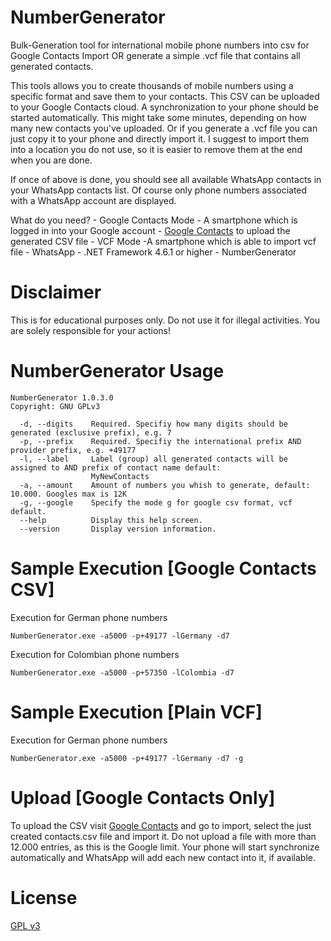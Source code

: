 # NumberGenerator
Bulk-Generation tool for international mobile phone numbers into csv for Google Contacts Import OR generate a simple .vcf file that contains all generated contacts.

This tools allows you to create thousands of mobile numbers using a specific format and save them to your contacts. 
This CSV can be uploaded to your Google Contacts cloud. A synchronization to your phone should be started automatically. This might take some minutes, depending on how many new contacts you've uploaded. 
Or if you generate a .vcf file you can just copy it to your phone and directly import it. I suggest to import them into a location you do not use, so it is
easier to remove them at the end when you are done.

If once of above is done, you should see all available WhatsApp contacts in your WhatsApp contacts list. 
Of course only phone numbers associated with a WhatsApp account are displayed.

What do you need?
    - Google Contacts Mode
        - A smartphone which is logged in into your Google account 
        - [Google Contacts][GoCo] to upload the generated CSV file
    - VCF Mode
        -A smartphone which is able to import vcf file
    - WhatsApp
    - .NET Framework 4.6.1 or higher
    - NumberGenerator


# Disclaimer
This is for educational purposes only. Do not use it for illegal activities. You are solely responsible for your actions!


# NumberGenerator Usage
```
NumberGenerator 1.0.3.0
Copyright: GNU GPLv3

  -d, --digits    Required. Specifiy how many digits should be generated (exclusive prefix), e.g. 7
  -p, --prefix    Required. Specifiy the international prefix AND provider prefix, e.g. +49177
  -l, --label     Label (group) all generated contacts will be assigned to AND prefix of contact name default:
                  MyNewContacts
  -a, --amount    Amount of numbers you whish to generate, default: 10.000. Googles max is 12K
  -g, --google    Specify the mode g for google csv format, vcf default.
  --help          Display this help screen.
  --version       Display version information.
```



# Sample Execution [Google Contacts CSV]
Execution for German phone numbers
```
NumberGenerator.exe -a5000 -p+49177 -lGermany -d7
```

Execution for Colombian phone numbers
```
NumberGenerator.exe -a5000 -p+57350 -lColombia -d7
```

# Sample Execution [Plain VCF]
Execution for German phone numbers
```
NumberGenerator.exe -a5000 -p+49177 -lGermany -d7 -g
```

# Upload [Google Contacts Only]
To upload the CSV visit [Google Contacts][GoCo] and go to import, select the just created contacts.csv file and import it. 
Do not upload a file with more than 12.000 entries, as this is the Google limit. Your phone will start synchronize automatically and WhatsApp will add each new contact into it, if available.


# License
[GPL v3][GPL]

[//]: # (These are reference links used in the body of this note and get stripped out when the markdown processor does its job. There is no need to format nicely because it shouldn't be seen. Thanks SO - http://stackoverflow.com/questions/4823468/store-comments-in-markdown-syntax)

   [GoCo]: <https://contacts.google.com/>
   [GPL]: <https://www.gnu.org/licenses/gpl-3.0.de.html>

